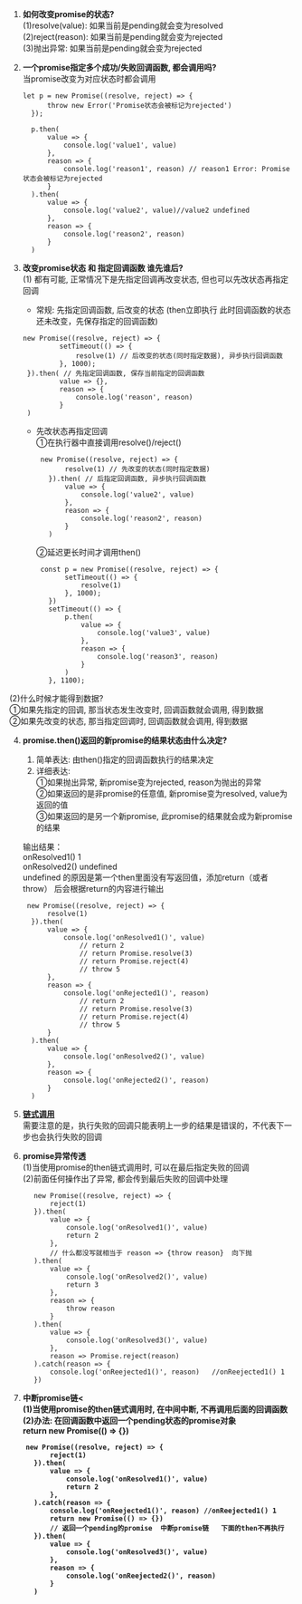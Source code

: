  1.	<b>如何改变promise的状态?   </b>  
      (1)resolve(value): 如果当前是pending就会变为resolved   
      (2)reject(reason): 如果当前是pending就会变为rejected   
      (3)抛出异常: 如果当前是pending就会变为rejected
    
2.	<b>一个promise指定多个成功/失败回调函数, 都会调用吗?   </b>    
      当promise改变为对应状态时都会调用 
      ```
      let p = new Promise((resolve, reject) => {
            throw new Error('Promise状态会被标记为rejected')
        });

        p.then(
            value => {
                console.log('value1', value) 
            },
            reason => {
                console.log('reason1', reason) // reason1 Error: Promise状态会被标记为rejected
            }
        ).then(
            value => {
                console.log('value2', value)//value2 undefined
            },
            reason => {
                console.log('reason2', reason)
            }
        )
      ```

3. <b>改变promise状态 和 指定回调函数 谁先谁后?  </b>   
(1) 都有可能, 正常情况下是先指定回调再改变状态, 但也可以先改状态再指定回调    
   + 常规: 先指定回调函数, 后改变的状态 (then立即执行 此时回调函数的状态还未改变，先保存指定的回调函数)
   ```
   new Promise((resolve, reject) => {
            setTimeout(() => {
                resolve(1) // 后改变的状态(同时指定数据), 异步执行回调函数
            }, 1000);
    }).then( // 先指定回调函数, 保存当前指定的回调函数
            value => {},
            reason => {
                console.log('reason', reason)
            }
    )
   ```

   + 先改状态再指定回调  
     ①在执行器中直接调用resolve()/reject()
     ```
      new Promise((resolve, reject) => {
            resolve(1) // 先改变的状态(同时指定数据)
        }).then( // 后指定回调函数, 异步执行回调函数
            value => {
                console.log('value2', value)
            },
            reason => {
                console.log('reason2', reason)
            }
        )
     ```
     ②延迟更长时间才调用then()  
     ```
      const p = new Promise((resolve, reject) => {
            setTimeout(() => {
                resolve(1) 
            }, 1000);
        })
        setTimeout(() => {
            p.then(
                value => {
                    console.log('value3', value)
                },
                reason => {
                    console.log('reason3', reason)
                }
            )
        }, 1100);
     ```
  
(2)什么时候才能得到数据?   
①如果先指定的回调, 那当状态发生改变时, 回调函数就会调用, 得到数据  
②如果先改变的状态, 那当指定回调时, 回调函数就会调用, 得到数据    

4.   <b>promise.then()返回的新promise的结果状态由什么决定? </b>  
     1. 简单表达: 由then()指定的回调函数执行的结果决定
     2. 详细表达:    
      ①如果抛出异常, 新promise变为rejected, reason为抛出的异常   
      ②如果返回的是非promise的任意值, 新promise变为resolved, value为返回的值    
      ③如果返回的是另一个新promise, 此promise的结果就会成为新promise的结果       

      输出结果：        
       onResolved1() 1   
       onResolved2() undefined  
       undefined 的原因是第一个then里面没有写返回值，添加return（或者throw） 后会根据return的内容进行输出

      ```
       new Promise((resolve, reject) => {
            resolve(1)
        }).then(
            value => {
                console.log('onResolved1()', value)
                    // return 2
                    // return Promise.resolve(3)
                    // return Promise.reject(4)
                    // throw 5
            },
            reason => {
                console.log('onRejected1()', reason)
                    // return 2
                    // return Promise.resolve(3)
                    // return Promise.reject(4)
                    // throw 5
            }
        ).then(
            value => {
                console.log('onResolved2()', value)
            },
            reason => {
                console.log('onRejected2()', reason)
            }
        )
      ```  
5.  <B>[链式调用](https://github.com/zyy782/yuanyuan.github.io/blob/main/Promise/03.js)    </B>   
   需要注意的是，执行失败的回调只能表明上一步的结果是错误的，不代表下一步也会执行失败的回调 
6. <b>promise异常传透</b>   
  (1)当使用promise的then链式调用时, 可以在最后指定失败的回调  
  (2)前面任何操作出了异常, 都会传到最后失败的回调中处理       
  ```
        new Promise((resolve, reject) => {
            reject(1)
        }).then(
            value => {
                console.log('onResolved1()', value)
                return 2
            },
            // 什么都没写就相当于 reason => {throw reason}  向下抛
        ).then(
            value => {
                console.log('onResolved2()', value)
                return 3
            },
            reason => {
                throw reason
            }
        ).then(
            value => {
                console.log('onResolved3()', value)
            },
            reason => Promise.reject(reason)
        ).catch(reason => {
            console.log('onReejected1()', reason)   //onReejected1() 1
        })
  ```
7. <b>中断promise链<  
  (1)当使用promise的then链式调用时, 在中间中断, 不再调用后面的回调函数     
  (2)办法: 在回调函数中返回一个pending状态的promise对象  
   return new Promise(() => {}) 
  ```
      new Promise((resolve, reject) => {
            reject(1)
        }).then(
            value => {
                console.log('onResolved1()', value)
                return 2
            },
        ).catch(reason => {
            console.log('onReejected1()', reason) //onReejected1() 1
            return new Promise(() => {}) 
            // 返回一个pending的promise  中断promise链   下面的then不再执行
        }).then(
            value => {
                console.log('onResolved3()', value)
            },
            reason => {
                console.log('onReejected2()', reason)
            }
        )
  ```   
